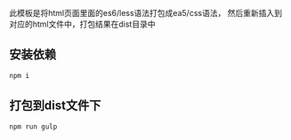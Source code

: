 此模板是将html页面里面的es6/less语法打包成ea5/css语法，
然后重新插入到对应的html文件中，打包结果在dist目录中

## 安装依赖
```js
npm i
```

## 打包到dist文件下
```js
npm run gulp
```